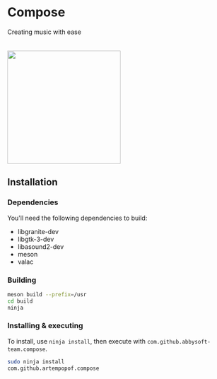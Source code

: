 # Compose
Creating music with ease
<br>
<br>
<br>
<img width="256" src="https://sun9-58.userapi.com/vp8nMFvR_G3sMbBsi-SGojtXSWXVOzdNXx-_fA/XEwddbe2gT8.jpg"/>
## Installation

### Dependencies

You'll need the following dependencies to build:

* libgranite-dev
* libgtk-3-dev
* libasound2-dev
* meson
* valac

### Building

```bash
meson build --prefix=/usr
cd build
ninja
```

### Installing & executing

To install, use `ninja install`, then execute with `com.github.abbysoft-team.compose`.

```bash
sudo ninja install
com.github.artempopof.compose
```
